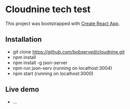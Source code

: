 # Cloudnine tech test

This project was bootstrapped with [Create React App](https://github.com/facebookincubator/create-react-app).

## Installation

- git clone https://github.com/bobserved/cloudnine.git
- npm install
- npm install -g json-server
- npm run json-serv (running on localhost:3004)
- npm start (running on localhost:3000)

## Live demo

- ...